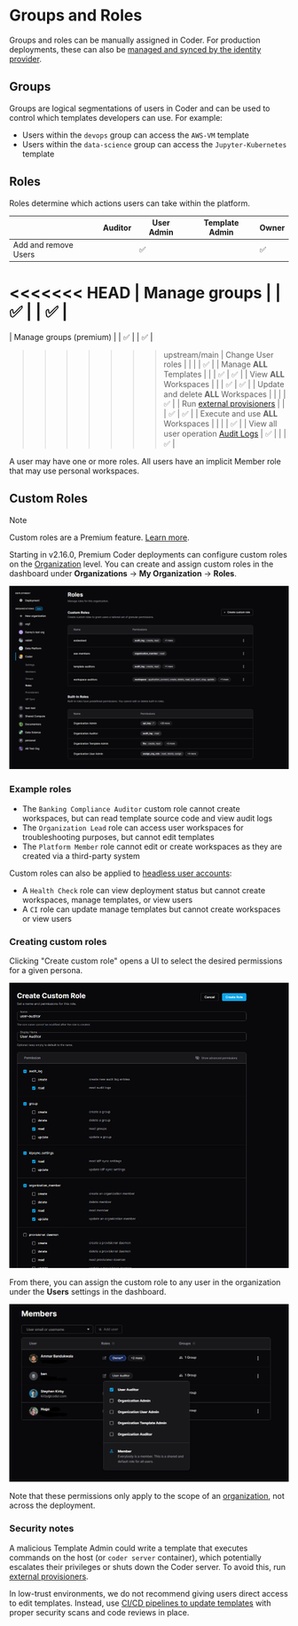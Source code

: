 # Groups and Roles

Groups and roles can be manually assigned in Coder. For production deployments,
these can also be [managed and synced by the identity provider](./idp-sync.md).

## Groups

Groups are logical segmentations of users in Coder and can be used to control
which templates developers can use. For example:

- Users within the `devops` group can access the `AWS-VM` template
- Users within the `data-science` group can access the `Jupyter-Kubernetes`
  template

## Roles

Roles determine which actions users can take within the platform.

|                                                                 | Auditor | User Admin | Template Admin | Owner |
|-----------------------------------------------------------------|---------|------------|----------------|-------|
| Add and remove Users                                            |         | ✅          |                | ✅     |
<<<<<<< HEAD
| Manage groups                                                   |         | ✅          |                | ✅     |
=======
| Manage groups (premium)                                         |         | ✅          |                | ✅     |
>>>>>>> upstream/main
| Change User roles                                               |         |            |                | ✅     |
| Manage **ALL** Templates                                        |         |            | ✅              | ✅     |
| View **ALL** Workspaces                                         |         |            | ✅              | ✅     |
| Update and delete **ALL** Workspaces                            |         |            |                | ✅     |
| Run [external provisioners](../provisioners/index.md)           |         |            | ✅              | ✅     |
| Execute and use **ALL** Workspaces                              |         |            |                | ✅     |
| View all user operation [Audit Logs](../security/audit-logs.md) | ✅       |            |                | ✅     |

A user may have one or more roles. All users have an implicit Member role that
may use personal workspaces.

## Custom Roles

> [!NOTE]
> Custom roles are a Premium feature.
> [Learn more](https://coder.com/pricing#compare-plans).

Starting in v2.16.0, Premium Coder deployments can configure custom roles on the
[Organization](./organizations.md) level. You can create and assign custom roles
in the dashboard under **Organizations** -> **My Organization** -> **Roles**.

![Custom roles](../../images/admin/users/roles/custom-roles.PNG)

### Example roles

- The `Banking Compliance Auditor` custom role cannot create workspaces, but can
  read template source code and view audit logs
- The `Organization Lead` role can access user workspaces for troubleshooting
  purposes, but cannot edit templates
- The `Platform Member` role cannot edit or create workspaces as they are
  created via a third-party system

Custom roles can also be applied to
[headless user accounts](./headless-auth.md):

- A `Health Check` role can view deployment status but cannot create workspaces,
  manage templates, or view users
- A `CI` role can update manage templates but cannot create workspaces or view
  users

### Creating custom roles

Clicking "Create custom role" opens a UI to select the desired permissions for a
given persona.

![Creating a custom role](../../images/admin/users/roles/creating-custom-role.PNG)

From there, you can assign the custom role to any user in the organization under
the **Users** settings in the dashboard.

![Assigning a custom role](../../images/admin/users/roles/assigning-custom-role.PNG)

Note that these permissions only apply to the scope of an
[organization](./organizations.md), not across the deployment.

### Security notes

A malicious Template Admin could write a template that executes commands on the
host (or `coder server` container), which potentially escalates their privileges
or shuts down the Coder server. To avoid this, run
[external provisioners](../provisioners/index.md).

In low-trust environments, we do not recommend giving users direct access to
edit templates. Instead, use
[CI/CD pipelines to update templates](../templates/managing-templates/change-management.md)
with proper security scans and code reviews in place.
